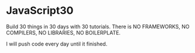 # JavaScript30
Build 30 things in 30 days with 30 tutorials. There is NO FRAMEWORKS, NO COMPILERS, NO LIBRARIES, NO BOILERPLATE.

I will push code every day until it finished.
